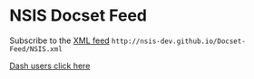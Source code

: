 # NSIS Docset Feed

Subscribe to the [XML feed](http://nsis-dev.github.io/Docset-Feed/NSIS.xml) `http://nsis-dev.github.io/Docset-Feed/NSIS.xml`

[Dash users click here](dash-feed://http%3A%2F%2Fnsis-dev.github.io%2FDocset-Feed%2FNSIS.xml)